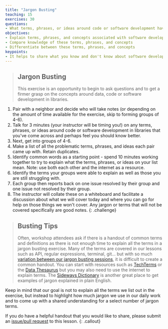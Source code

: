 ```yaml
---
title: "Jargon Busting"
teaching: 15
exercises: 30
questions:
- What terms, phrases, or ideas around code or software development have you come across and feel you should know better?
objectives:
- Explain terms, phrases, and concepts associated with software development in libraries
- Compare knowledge of these terms, phrases, and concepts
- Differentiate between these terms, phrases, and concepts
keypoints:
- It helps to share what you know and don't know about software development and data science jargon
---
```


> ## Jargon Busting
>
> This exercise is an opportunity to begin to ask questions and to get a firmer grasp on the concepts around data, code or software development in libraries.
>
1. Pair with a neighbor and decide who will take notes (or depending on the amount of time available for the exercise, skip to forming groups of 4-6). 
1. Talk for 3 minutes (your instructor will be timing you!) on any terms, phrases, or ideas around code or software development in libraries that you've come across and perhaps feel you should know better.
1. Next, get into groups of 4-6.
1. Make a list of all the problematic terms, phrases, and ideas each pair came up with. Retain duplicates.
1. Identify common words as a starting point - spend 10 minutes working together to try to explain what the terms, phrases, or ideas on your list mean.  Note: use both each other and the internet as a resource.
1. Identify the terms your groups were able to explain as well as those you are still struggling with.
1. Each group then reports back on one issue resolved by their group and one issue not resolved by their group.
1. The instructor will collate these on a whiteboard and facilitate a discussion about what we will cover today and where you can go for help on those things we won't cover. Any jargon or terms that will not be covered specifically are good notes.
{: .challenge}


> ## Busting Tips
>
> Often, workshop attendees ask if there is a handout of common terms and definitions as there is not enough time to explain all the terms in a jargon busting exercise. Many of the terms are covered in our lessons such as API, regular expressions, terminal, git... but with so much [variation between our jargon busting sessions](https://twitter.com/search?q=jargon%20libcarpentry&src=typed_query&f=live), it is difficult to create a common handout. You can start with resources such as [TechTerms](https://techterms.com/category/technical) or the [Data Thesaurus](https://nnlm.gov/data/thesaurus) but you may also need to use the internet to explain terms. The [Sideways Dictionary](https://sidewaysdictionary.com) is another great place to get examples of jargon explained in plain English.  
>  
>  
Keep in mind that our goal is not to explain all the terms we list out in the exercise, but instead to highlight how much jargon we use in our daily work and to come up with a shared understanding for a select number of jargon terms. 
>  
>  
If you do have a helpful handout that you would like to share, please submit an [issue/pull request](https://github.com/LibraryCarpentry/lc-data-intro) to this lesson. 
{: .callout}
